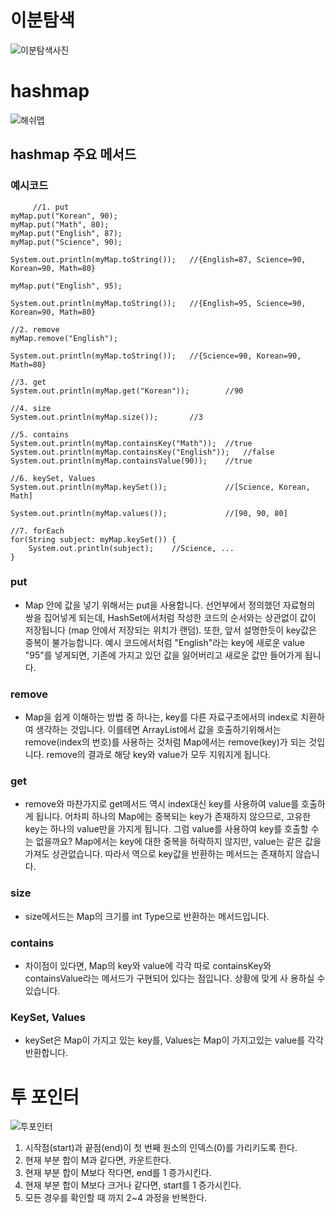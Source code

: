 # 이분탐색

![이분탐색사진](https://velog.velcdn.com/images/ming/post/ab848f15-3998-4e61-b061-01458ad6f18d/%EC%9D%B4%EB%B6%84%ED%83%90%EC%83%89.png)


# hashmap

![해쉬맵](https://miro.medium.com/v2/resize:fit:720/format:webp/1*NyCDMPGGBg44Yy667nBBeA.jpeg)

## hashmap 주요 메서드
### 예시코드
         //1. put
    myMap.put("Korean", 90);
    myMap.put("Math", 80);
    myMap.put("English", 87);
    myMap.put("Science", 90);

    System.out.println(myMap.toString());   //{English=87, Science=90, Korean=90, Math=80}

    myMap.put("English", 95);

    System.out.println(myMap.toString());   //{English=95, Science=90, Korean=90, Math=80}

    //2. remove
    myMap.remove("English");

    System.out.println(myMap.toString());   //{Science=90, Korean=90, Math=80}

    //3. get
    System.out.println(myMap.get("Korean"));        //90

    //4. size
    System.out.println(myMap.size());       //3

    //5. contains
    System.out.println(myMap.containsKey("Math"));  //true
    System.out.println(myMap.containsKey("English"));   //false
    System.out.println(myMap.containsValue(90));    //true

    //6. keySet, Values
    System.out.println(myMap.keySet());             //[Science, Korean, Math]

    System.out.println(myMap.values());             //[90, 90, 80]

    //7. forEach
    for(String subject: myMap.keySet()) {
        System.out.println(subject);    //Science, ...
    }

### put
-  Map 안에 값을 넣기 위해서는 put을 사용합니다. 선언부에서 정의했던 자료형의 쌍을 집어넣게 되는데, HashSet에서처럼 작성한 코드의 순서와는 상관없이 값이 저장됩니다 (map 안에서 저장되는 위치가 랜덤).
  또한, 앞서 설명한듯이 key값은 중복이 불가능합니다. 예시 코드에서처럼 "English"라는 key에 새로운 value "95"를 넣게되면, 기존에 가지고 있던 값을 잃어버리고 새로운 값만 들어가게 됩니다.
  
### remove
- Map을 쉽게 이해하는 방법 중 하나는, key를 다른 자료구조에서의
  index로 치환하여 생각하는 것입니다. 이를테면 ArrayList에서 값을 호출하기위해서는 remove(index의 번호)를 사용하는 것처럼 Map에서는 remove(key)가 되는 것입니다. 
  remove의 결과로 해당 key와 value가 모두 지워지게 됩니다.

### get
- remove와 마찬가지로 get메서드 역시 index대신 key를 사용하여 value를 호출하게 됩니다. 어차피 하나의 Map에는 중복되는 key가 존재하지 않으므로, 고유한 key는 하나의 value만을 가지게 됩니다. 그럼 value를 사용하여 key를 호출할 수는 없을까요? Map에서는 key에 대한 중복을 허락하지 않지만, value는 같은 값을 가져도 상관없습니다. 따라서 역으로 key값을 반환하는 메서드는 존재하지 않습니다.

### size
- size메서드는 Map의 크기를 int Type으로 반환하는 메서드입니다.

### contains
- 차이점이 있다면, Map의 key와 value에 각각 따로 containsKey와 containsValue라는 메서드가 구현되어 있다는 점입니다. 상황에 맞게 사
  용하실 수 있습니다.

### KeySet, Values
- keySet은 Map이 가지고 있는 key를, Values는 Map이 가지고있는 value를 각각 반환합니다.

# 투 포인터

![투포인터](https://velog.velcdn.com/images%2Fsong_lego%2Fpost%2F5cdc2189-2c7a-4c96-86a8-11e978daeb79%2FScreen%20Shot%202021-10-01%20at%201.45.34%20PM.png)

1. 시작점(start)과 끝점(end)이 첫 번째 원소의 인덱스(0)를 가리키도록 한다.
2. 현재 부분 합이 M과 같다면, 카운트한다.
3. 현재 부분 합이 M보다 작다면, end를 1 증가시킨다.
4. 현재 부분 합이 M보다 크거나 같다면, start를 1 증가시킨다.
5. 모든 경우를 확인할 때 까지 2~4 과정을 반복한다.
